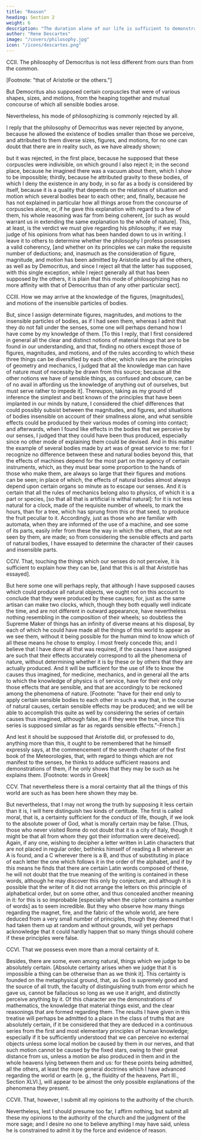 ```yaml
---
title: "Reason"
heading: Section 2
weight: 6
description: "The duration alone of our life is sufficient to demonstrate the existence of God"
author: "Rene Descartes"
image: "/covers/philosophy.jpg"
icon: "/icons/descartes.png"
---
```



CCII. The philosophy of Democritus is not less different from ours than from the common. 

[Footnote: "that of Aristotle or the others."]

But Democritus also supposed certain corpuscles that were of various shapes, sizes, and motions, from the heaping together and mutual concourse of which all sensible bodies arose.

Nevertheless, his mode of philosophizing is commonly rejected by all. 

I reply that the philosophy of Democritus was never rejected by anyone, because he allowed the existence of bodies smaller than those we perceive, and attributed to them diverse sizes, figures, and motions, for no one can doubt that there are in reality such, as we have already shown; 

but it was rejected, in the first place, because he supposed that these corpuscles were indivisible, on which ground I also reject it; in the second place, because he imagined there was a vacuum about them, which I show to be impossible; thirdly, because he attributed gravity to these bodies, of which I deny the existence in any body, in so far as a body is considered by itself, because it is a quality that depends on the relations of situation and motion which several bodies bear to each other; and, finally, because he has not explained in particular how all things arose from the concourse of corpuscles alone, or, if he gave this explanation with regard to a few of them, his whole reasoning was far from being coherent, [or such as would warrant us in extending the same explanation to the whole of nature]. This, at least, is the verdict we must give regarding his philosophy, if we may judge of his opinions from what has been handed down to us in writing. I leave it to others to determine whether the philosophy I profess possesses a valid coherency, [and whether on its principles we can make the requisite number of deductions; and, inasmuch as the consideration of figure, magnitude, and motion has been admitted by Aristotle and by all the others, as well as by Democritus, and since I reject all that the latter has supposed, with this single exception, while I reject generally all that has been supposed by the others, it is plain that this mode of philosophizing has no more affinity with that of Democritus than of any other particular sect].

CCIII. How we may arrive at the knowledge of the figures, [magnitudes], and motions of the insensible particles of bodies.

But, since I assign determinate figures, magnitudes, and motions to the insensible particles of bodies, as if I had seen them, whereas I admit that they do not fall under the senses, some one will perhaps demand how I have come by my knowledge of them. [To this I reply, that I first considered in general all the clear and distinct notions of material things that are to be found in our understanding, and that, finding no others except those of figures, magnitudes, and motions, and of the rules according to which these three things can be diversified by each other, which rules are the principles of geometry and mechanics, I judged that all the knowledge man can have of nature must of necessity be drawn from this source; because all the other notions we have of sensible things, as confused and obscure, can be of no avail in affording us the knowledge of anything out of ourselves, but must serve rather to impede it]. Thereupon, taking as my ground of inference the simplest and best known of the principles that have been implanted in our minds by nature, I considered the chief differences that could possibly subsist between the magnitudes, and figures, and situations of bodies insensible on account of their smallness alone, and what sensible effects could be produced by their various modes of coming into contact; and afterwards, when I found like effects in the bodies that we perceive by our senses, I judged that they could have been thus produced, especially since no other mode of explaining them could be devised. And in this matter the example of several bodies made by art was of great service to me: for I recognize no difference between these and natural bodies beyond this, that the effects of machines depend for the most part on the agency of certain instruments, which, as they must bear some proportion to the hands of those who make them, are always so large that their figures and motions can be seen; in place of which, the effects of natural bodies almost always depend upon certain organs so minute as to escape our senses. And it is certain that all the rules of mechanics belong also to physics, of which it is a part or species, [so that all that is artificial is withal natural]: for it is not less natural for a clock, made of the requisite number of wheels, to mark the hours, than for a tree, which has sprung from this or that seed, to produce the fruit peculiar to it. Accordingly, just as those who are familiar with automata, when they are informed of the use of a machine, and see some of its parts, easily infer from these the way in which the others, that are not seen by them, are made; so from considering the sensible effects and parts of natural bodies, I have essayed to determine the character of their causes and insensible parts.

CCIV. That, touching the things which our senses do not perceive, it is sufficient to explain how they can be, [and that this is all that Aristotle has essayed].

But here some one will perhaps reply, that although I have supposed causes which could produce all natural objects, we ought not on this account to conclude that they were produced by these causes; for, just as the same artisan can make two clocks, which, though they both equally well indicate the time, and are not different in outward appearance, have nevertheless nothing resembling in the composition of their wheels; so doubtless the Supreme Maker of things has an infinity of diverse means at his disposal, by each of which he could have made all the things of this world to appear as we see them, without it being possible for the human mind to know which of all these means he chose to employ. I most freely concede this; and I believe that I have done all that was required, if the causes I have assigned are such that their effects accurately correspond to all the phenomena of nature, without determining whether it is by these or by others that they are actually produced. And it will be sufficient for the use of life to know the causes thus imagined, for medicine, mechanics, and in general all the arts to which the knowledge of physics is of service, have for their end only those effects that are sensible, and that are accordingly to be reckoned among the phenomena of nature. [Footnote: "have for their end only to apply certain sensible bodies to each other in such a way that, in the course of natural causes, certain sensible effects may be produced; and we will be able to accomplish this quite as well by considering the series of certain causes thus imagined, although false, as if they were the true, since this series is supposed similar as far as regards sensible effects."-French.]

And lest it should be supposed that Aristotle did, or professed to do, anything more than this, it ought to be remembered that he himself expressly says, at the commencement of the seventh chapter of the first book of the Meteorologies, that, with regard to things which are not manifest to the senses, he thinks to adduce sufficient reasons and demonstrations of them, if he only shows that they may be such as he explains them. [Footnote: words in Greek]

CCV. That nevertheless there is a moral certainty that all the things of this world are such as has been here shown they may be.

But nevertheless, that I may not wrong the truth by supposing it less certain than it is, I will here distinguish two kinds of certitude. The first is called moral, that is, a certainty sufficient for the conduct of life, though, if we look to the absolute power of God, what is morally certain may be false. [Thus, those who never visited Rome do not doubt that it is a city of Italy, though it might be that all from whom they got their information were deceived]. Again, if any one, wishing to decipher a letter written in Latin characters that are not placed in regular order, bethinks himself of reading a B wherever an A is found, and a C wherever there is a B, and thus of substituting in place of each letter the one which follows it in the order of the alphabet, and if by this means he finds that there are certain Latin words composed of these, he will not doubt that the true meaning of the writing is contained in these words, although he may discover this only by conjecture, and although it is possible that the writer of it did not arrange the letters on this principle of alphabetical order, but on some other, and thus concealed another meaning in it: for this is so improbable [especially when the cipher contains a number of words] as to seem incredible. But they who observe how many things regarding the magnet, fire, and the fabric of the whole world, are here deduced from a very small number of principles, though they deemed that I had taken them up at random and without grounds, will yet perhaps acknowledge that it could hardly happen that so many things should cohere if these principles were false.

CCVI. That we possess even more than a moral certainty of it.

Besides, there are some, even among natural, things which we judge to be absolutely certain. [Absolute certainty arises when we judge that it is impossible a thing can be otherwise than as we think it]. This certainty is founded on the metaphysical ground, that, as God is supremely good and the source of all truth, the faculty of distinguishing truth from error which he gave us, cannot be fallacious so long as we use it aright, and distinctly perceive anything by it. Of this character are the demonstrations of mathematics, the knowledge that material things exist, and the clear reasonings that are formed regarding them. The results I have given in this treatise will perhaps be admitted to a place in the class of truths that are absolutely certain, if it be considered that they are deduced in a continuous series from the first and most elementary principles of human knowledge; especially if it be sufficiently understood that we can perceive no external objects unless some local motion be caused by them in our nerves, and that such motion cannot be caused by the fixed stars, owing to their great distance from us, unless a motion be also produced in them and in the whole heavens lying between them and us: for these points being admitted, all the others, at least the more general doctrines which I have advanced regarding the world or earth [e. g., the fluidity of the heavens, Part III., Section XLVI.], will appear to be almost the only possible explanations of the phenomena they present.

CCVII. That, however, I submit all my opinions to the authority of the church.

Nevertheless, lest I should presume too far, I affirm nothing, but submit all these my opinions to the authority of the church and the judgment of the more sage; and I desire no one to believe anything I may have said, unless he is constrained to admit it by the force and evidence of reason.